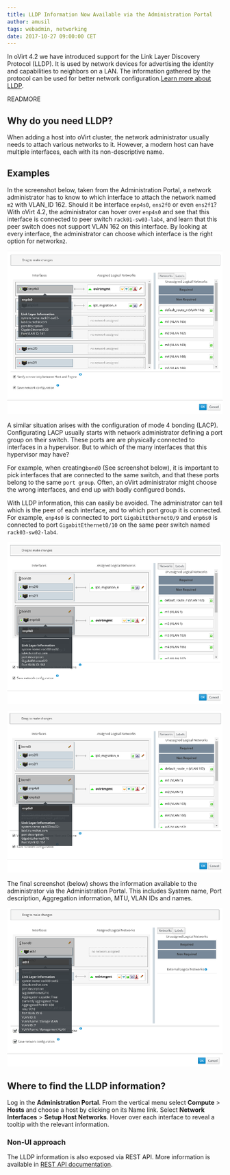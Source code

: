 ```yaml
---
title: LLDP Information Now Available via the Administration Portal 
author: amusil
tags: webadmin, networking
date: 2017-10-27 09:00:00 CET
---
```


In oVirt 4.2 we have introduced support for the Link Layer Discovery Protocol (LLDP). 
It is used by network devices for advertising the identity and capabilities to 
neighbors on a LAN. The information gathered by the protocol can be used for better 
network configuration.[Learn more about LLDP](https://learningnetwork.cisco.com/docs/DOC-26851).

READMORE

## Why do you need LLDP?

When adding a host into oVirt cluster, the network administrator usually needs to attach
various networks to it. However, a modern host can have multiple interfaces, each 
with its non-descriptive name. 

## Examples

In the screenshot below, taken from the Administration Portal, a network administrator has to know
to which interface to attach the network named `m2` with VLAN_ID 162. Should it be interface 
`enp4s0`, `ens2f0` or even `ens2f1`? With oVirt 4.2, the administrator can hover over `enp4s0` 
and see that this interface is connected to peer switch `rack01-sw03-lab4`, and learn that this 
peer switch does not support VLAN 162 on this interface. By looking at every interface, the 
administrator can choose which interface is the right option for network`m2`.
 
![screen](../images/blog/2017-10-27/regular.png)


A similar situation arises with the configuration of mode 4 bonding (LACP). Configurating LACP 
usually starts with network administrator defining a port group on their switch. These ports are 
are physically connected to interfaces in a hypervisor. But to which of the many interfaces that 
this hypervisor may have? 

For example, when creating`bond0` (See screenshot below), it is important to pick interfaces that 
are connected to the same switch, and that these ports belong to the same `port group`. Often, an 
oVirt administrator might choose the wrong interfaces, and end up with badly configured bonds. 

With LLDP information, this can easily be avoided. The administrator can tell which is the peer of 
each interface, and to which port group it is connected. For example, `enp4s0` is 
connected to port `GigabitEthernet0/9` and `enp6s0` is connected to port
`GigabitEthernet0/10` on the same peer switch named `rack03-sw02-lab4`. 

![screen](../images/blog/2017-10-27/bond0_0.png)

![screen](../images/blog/2017-10-27/bond0_1.png)


The final screenshot (below) shows the information available to the administrator via
the Administration Portal. This includes System name, Port description, Aggregation information, MTU, VLAN IDs and names.

![screen](../images/blog/2017-10-27/every_info.png)


## Where to find the LLDP information?

Log in the **Administration Portal**. From the vertical menu select **Compute** > 
**Hosts** and choose a host by clicking on its Name link. 
Select **Network Interfaces** > **Setup Host Networks**. Hover over each interface to reveal a tooltip
with the relevant information.

### Non-UI approach

The LLDP information is also exposed via REST API. 
More information is available in [REST API documentation](http://ovirt.github.io/ovirt-engine-api-model/4.2/#services/link_layer_discovery_protocol).





